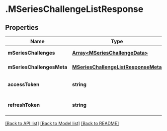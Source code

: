# .MSeriesChallengeListResponse

## Properties

Name | Type | Description | Notes
------------ | ------------- | ------------- | -------------
**mSeriesChallenges** | [**Array&lt;MSeriesChallengeData&gt;**](MSeriesChallengeData.md) |  | [default to undefined]
**mSeriesChallengesMeta** | [**MSeriesChallengeListResponseMeta**](MSeriesChallengeListResponseMeta.md) |  | [default to undefined]
**accessToken** | **string** |  | [optional] [default to undefined]
**refreshToken** | **string** |  | [optional] [default to undefined]


[[Back to API list]](../README.md#documentation-for-api-endpoints) [[Back to Model list]](../README.md#documentation-for-models) [[Back to README]](../README.md)
